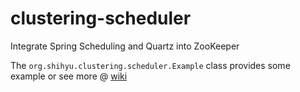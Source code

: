 # clustering-scheduler

Integrate Spring Scheduling and Quartz into ZooKeeper

The `org.shihyu.clustering.scheduler.Example` class provides some example or see more @ [wiki](https://github.com/methodho/clustering-scheduler/wiki/)
